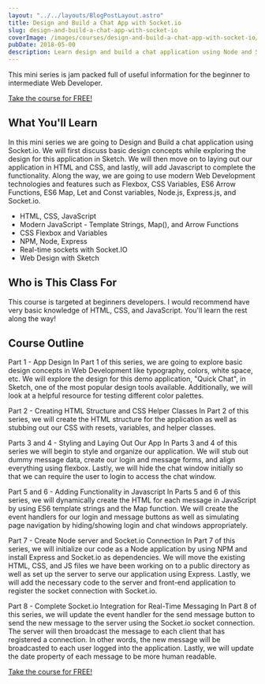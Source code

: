 ```yaml
---
layout: "../../layouts/BlogPostLayout.astro"
title: Design and Build a Chat App with Socket.io
slug: design-and-build-a-chat-app-with-socket-io
coverImage: /images/courses/design-and-build-a-chat-app-with-socket-io/cover.png
pubDate: 2018-05-00
description: Learn design and build a chat application using Node and Socket.io by using modern web features.
---
```


This mini series is jam packed full of useful information for the beginner to intermediate Web Developer.

[Take the course for FREE!](https://www.youtube.com/playlist?list=PLDlWc9AfQBfbyGwhSlxg16mQGpGnauCwq)

## What You'll Learn

In this mini series we are going to Design and Build a chat application using Socket.io. We will first discuss basic design concepts while exploring the design for this application in Sketch. We will then move on to laying out our application in HTML and CSS, and lastly, will add Javascript to complete the functionality. Along the way, we are going to use modern Web Development technologies and features such as Flexbox, CSS Variables, ES6 Arrow Functions, ES6 Map, Let and Const variables, Node.js, Express.js, and Socket.io.

- HTML, CSS, JavaScript
- Modern JavaScript - Template Strings, Map(), and Arrow Functions
- CSS Flexbox and Variables
- NPM, Node, Express
- Real-time sockets with Socket.IO
- Web Design with Sketch

## Who is This Class For

This course is targeted at beginners developers. I would recommend have very basic knowledge of HTML, CSS, and JavaScript. You'll learn the rest along the way!

## Course Outline

Part 1 - App Design
In Part 1 of this series, we are going to explore basic design concepts in Web Development like typography, colors, white space, etc. We will explore the design for this demo application, "Quick Chat", in Sketch, one of the most popular design tools available. Additionally, we will look at a helpful resource for testing different color palettes.

Part 2 - Creating HTML Structure and CSS Helper Classes
In Part 2 of this series, we will create the HTML structure for the application as well as stubbing out our CSS with resets, variables, and helper classes.

Parts 3 and 4 - Styling and Laying Out Our App
In Parts 3 and 4 of this series we will begin to style and organize our application. We will stub out dummy message data, create our login and message forms, and align everything using flexbox. Lastly, we will hide the chat window initially so that we can require the user to login to access the chat window.

Part 5 and 6 - Adding Functionality in Javascript
In Parts 5 and 6 of this series, we will dynamically create the HTML for each message in JavaScript by using ES6 template strings and the Map function. We will create the event handlers for our login and message buttons as well as simulating page navigation by hiding/showing login and chat windows appropriately.

Part 7 - Create Node server and Socket.io Connection
In Part 7 of this series, we will initialize our code as a Node application by using NPM and install Express and Socket.io as dependencies. We will move the existing HTML, CSS, and JS files we have been working on to a public directory as well as set up the server to serve our application using Express. Lastly, we will add the necessary code to the server and front-end application to register the socket connection with Socket.io.

Part 8 - Complete Socket.io Integration for Real-Time Messaging
In Part 8 of this series, we will update the event handler for the send message button to send the new message to the server using the Socket.io socket connection. The server will then broadcast the message to each client that has registered a connection. In other words, the new message will be broadcasted to each user logged into the application. Lastly, we will update the date property of each message to be more human readable.

[Take the course for FREE!](https://www.youtube.com/playlist?list=PLDlWc9AfQBfbyGwhSlxg16mQGpGnauCwq)
